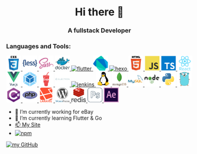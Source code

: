 <h1 align="center">Hi there 👋</h1>
<h3 align="center">A fullstack Developer</h3>

<h3 align=left>Languages and Tools:</h3><p align=left><a href=https://www.w3schools.com/css/ target=_blank><img alt=css3 height=40 src=https://raw.githubusercontent.com/devicons/devicon/master/icons/css3/css3-original-wordmark.svg width=40> </a><a href=https://lesscss.org/ target=_blank><img alt=less height=40 src=https://raw.githubusercontent.com/devicons/devicon/master/icons/less/less-plain-wordmark.svg width=40> </a><a href=https://sass-lang.com/ target=_blank><img alt=sass height=40 src=https://raw.githubusercontent.com/devicons/devicon/master/icons/sass/sass-original.svg width=40> </a><a href=https://www.docker.com/ target=_blank><img alt=docker height=40 src=https://raw.githubusercontent.com/devicons/devicon/master/icons/docker/docker-original-wordmark.svg width=40> </a><a href=https://flutter.dev target=_blank><img alt=flutter height=40 src=https://www.vectorlogo.zone/logos/flutterio/flutterio-icon.svg width=40> </a><a href=https://dart.dev/ target=_blank><img alt=dart height=40 src=https://raw.githubusercontent.com/devicons/devicon/master/icons/dart/dart-original.svg width=40> </a><a href=hexo.io/ target=_blank><img alt=hexo height=40 src=https://www.vectorlogo.zone/logos/hexoio/hexoio-icon.svg width=40> </a><a href=https://www.w3.org/html/ target=_blank><img alt=html5 height=40 src=https://raw.githubusercontent.com/devicons/devicon/master/icons/html5/html5-original-wordmark.svg width=40> </a><a href=https://developer.mozilla.org/en-US/docs/Web/JavaScript target=_blank><img alt=javascript height=40 src=https://raw.githubusercontent.com/devicons/devicon/master/icons/javascript/javascript-original.svg width=40> </a><a href=https://www.typescriptlang.org/ target=_blank><img alt=typescript height=40 src=https://github.com/devicons/devicon/blob/master/icons/typescript/typescript-original.svg width=40> </a><a href=https://reactjs.org/ target=_blank><img alt=react height=40 src=https://raw.githubusercontent.com/devicons/devicon/master/icons/react/react-original-wordmark.svg width=40> </a><a href=https://vuejs.org/ target=_blank><img alt=vuejs height=40 src=https://raw.githubusercontent.com/devicons/devicon/master/icons/vuejs/vuejs-original-wordmark.svg width=40> </a><a href=https://webpack.js.org target=_blank><img alt=webpack height=40 src=https://github.com/devicons/devicon/blob/master/icons/webpack/webpack-original.svg width=40> </a><a href=https://gulpjs.com/ target=_blank><img alt=gulp height=40 src=https://github.com/devicons/devicon/blob/master/icons/gulp/gulp-plain.svg width=40> </a><a href=https://www.electronjs.org/ target=_blank><img alt=electron height=40 src=https://github.com/devicons/devicon/blob/master/icons/electron/electron-original-wordmark.svg width=40> </a><a href=https://www.jenkins.io target=_blank><img alt=jenkins height=40 src=https://www.vectorlogo.zone/logos/jenkins/jenkins-icon.svg width=40> </a><a href=https://www.linux.org/ target=_blank><img alt=linux height=40 src=https://raw.githubusercontent.com/devicons/devicon/master/icons/linux/linux-original.svg width=40> </a><a href=https://www.mongodb.com/ target=_blank><img alt=mongodb height=40 src=https://raw.githubusercontent.com/devicons/devicon/master/icons/mongodb/mongodb-original-wordmark.svg width=40> </a><a href=https://www.mysql.com/ target=_blank><img alt=mysql height=40 src=https://raw.githubusercontent.com/devicons/devicon/master/icons/mysql/mysql-original-wordmark.svg width=40> </a><a href=https://nodejs.org target=_blank><img alt=nodejs height=40 src=https://raw.githubusercontent.com/devicons/devicon/master/icons/nodejs/nodejs-original-wordmark.svg width=40> </a><a href=https://www.python.org target=_blank><img alt=python height=40 src=https://raw.githubusercontent.com/devicons/devicon/master/icons/python/python-original.svg width=40> </a><a href=https://golang.org target=_blank><img alt=go height=40 src=https://raw.githubusercontent.com/devicons/devicon/master/icons/go/go-original.svg width=40> </a><a href=https://docs.microsoft.com/en-us/dotnet/csharp/ target=_blank><img alt=c# height=40 src=https://raw.githubusercontent.com/devicons/devicon/master/icons/csharp/csharp-original.svg width=40> </a><a href=https://www.php.net/ target=_blank><img alt=php height=40 src=https://github.com/devicons/devicon/blob/master/icons/php/php-original.svg width=40> </a><a href=https://laravel.com/ target=_blank><img alt=laravel height=40 src=https://github.com/devicons/devicon/blob/master/icons/laravel/laravel-plain-wordmark.svg width=40> </a><a href=https://wordpress.com/ target=_blank><img alt=wordpress height=40 src=https://github.com/devicons/devicon/blob/master/icons/wordpress/wordpress-original.svg width=40> </a><a href=https://redis.io/ target=_blank><img alt=redis height=40 src=https://github.com/devicons/devicon/blob/master/icons/redis/redis-original-wordmark.svg width=40> </a><a href=https://www.adobe.com/products/photoshop.html target=_blank><img alt=ps height=40 src=https://github.com/devicons/devicon/blob/master/icons/photoshop/photoshop-line.svg width=40> </a><a href=https://www.adobe.com/products/aftereffects.html target=_blank><img alt=ae height=40 src=https://github.com/devicons/devicon/blob/master/icons/aftereffects/aftereffects-original.svg width=40></a>


- 🔭 I’m currently working for eBay
- 🌱 I’m currently learning Flutter & Go
- [📫 My Site](https://hojondo.com)
- <a href="https://www.npmjs.com/package/react-dependent-form"><img alt="npm" title="npm" height="32" width="32" src="https://raw.githubusercontent.com/peterthehan/peterthehan/master/assets/npm.svg"></a>

[![my GitHub](https://github-readme-stats.vercel.app/api?username=Hojondo&amp;show_icons=true)]()


<!--
**Hojondo/Hojondo** is a ✨ _special_ ✨ repository because its `README.md` (this file) appears on your GitHub profile.

Here are some ideas to get you started:

- 🔭 I’m currently working on ...
- 🌱 I’m currently learning ...
- 👯 I’m looking to collaborate on ...
- 🤔 I’m looking for help with ...
- 💬 Ask me about ...
- 📫 How to reach me: ...
- 😄 Pronouns: ...
- ⚡ Fun fact: ...
-->
